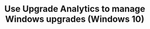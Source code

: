 ﻿---
title: Use Upgrade Analytics to manage Windows upgrades (Windows 10)
redirect_url: use-upgrade-readiness-to-manage-windows-upgrades
---
